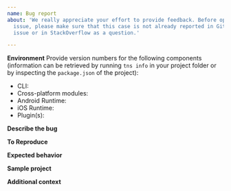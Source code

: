 ```yaml
---
name: Bug report
about: 'We really appreciate your effort to provide feedback. Before opening a new
  issue, please make sure that this case is not already reported in GitHub as an
  issue or in StackOverflow as a question.'

---
```


**Environment**
Provide version numbers for the following components (information can be retrieved by running `tns info` in your project folder or by inspecting the `package.json` of the project):
 - CLI: 
 - Cross-platform modules:
 - Android Runtime:
 - iOS Runtime:
 - Plugin(s):

**Describe the bug**
<!-- A clear and concise description of what the bug is. Please, explain whether it's a build time error or a runtime error. More detailed logs can be easily obtained by following the instructions in this guide: https://docs.nativescript.org/get-support#how-to-obtain-diagnostic-reports. -->

**To Reproduce**
<!-- Add commands used or steps taken to reproduce the behaviour. -->

**Expected behavior**

**Sample project**
<!-- If possible, provide a link from the [Playground](https://play.nativescript.org) with reproduction of the problem. If not, consider attaching a sample project or link to a repository with such project. -->

**Additional context**
<!-- Add any other context about the problem here. -->
